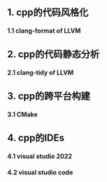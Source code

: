 ## 1. cpp的代码风格化

#### 1.1 clang-format of LLVM

## 2. cpp的代码静态分析

#### 2.1 clang-tidy of LLVM

## 3. cpp的跨平台构建

#### 3.1 CMake

## 4. cpp的IDEs

#### 4.1 visual studio 2022


#### 4.2 visual studio code



